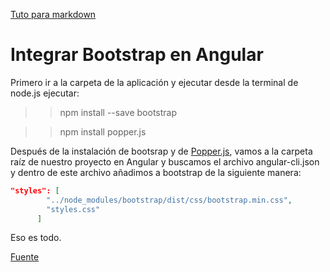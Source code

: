 [Tuto para markdown](https://docs.gitlab.com/ee/user/markdown.html)

# Integrar Bootstrap en Angular

Primero ir a la carpeta de la aplicación y ejecutar desde la terminal de node.js ejecutar:

>>npm install --save bootstrap

>>npm install popper.js

Después de la instalación de bootsrap y de [Popper.js](https://github.com/FezVrasta/popper.js#installation), vamos a la carpeta raíz de nuestro proyecto en Angular y buscamos el archivo angular-cli.json y dentro de este archivo añadimos a bootstrap de la siguiente manera: 

```json
"styles": [
        "../node_modules/bootstrap/dist/css/bootstrap.min.css",
        "styles.css"
      ]
```
Eso es todo.

[Fuente](https://stackoverflow.com/questions/43557321/angular-4-how-to-include-bootstrap)